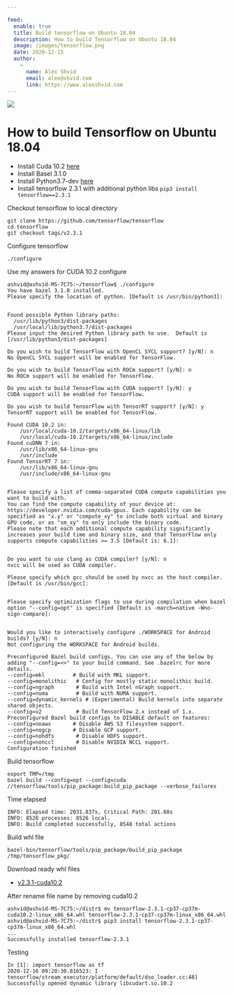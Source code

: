 ```yaml
---

feed:
  enable: true
  title: Build tensorflow on Ubuntu 18.04
  description: How to build Tensorflow on Ubuntu 18.04
  image: /images/tensorflow.png
  date: 2020-12-15
  author:
    -
      name: Alex Shvid
      email: alex@shvid.com
      link: https://www.alexshvid.com
---
```


![](/images/tensorflow.png)

# How to build Tensorflow on Ubuntu 18.04

* Install Cuda 10.2 [here](/posts/2020-12-14-install-cuda-10.2.html)
* Install Basel 3.1.0
* Install Python3.7-dev [here](/posts/2020-12-13-install-python37.html)
* Install tensorflow 2.3.1 with additional python libs `pip3 install tensorflow==2.3.1`

Checkout tensorflow to local directory

```
git clone https://github.com/tensorflow/tensorflow
cd tensorflow
git checkout tags/v2.3.1
```

Configure tensorflow
```
./configure
```

Use my answers for CUDA 10.2 configure
```
ashvid@ashvid-MS-7C75:~/tensorflow$ ./configure
You have bazel 3.1.0 installed.
Please specify the location of python. [Default is /usr/bin/python3]:


Found possible Python library paths:
  /usr/lib/python3/dist-packages
  /usr/local/lib/python3.7/dist-packages
Please input the desired Python library path to use.  Default is [/usr/lib/python3/dist-packages]

Do you wish to build TensorFlow with OpenCL SYCL support? [y/N]: n
No OpenCL SYCL support will be enabled for TensorFlow.

Do you wish to build TensorFlow with ROCm support? [y/N]: n
No ROCm support will be enabled for TensorFlow.

Do you wish to build TensorFlow with CUDA support? [y/N]: y
CUDA support will be enabled for TensorFlow.

Do you wish to build TensorFlow with TensorRT support? [y/N]: y
TensorRT support will be enabled for TensorFlow.

Found CUDA 10.2 in:
    /usr/local/cuda-10.2/targets/x86_64-linux/lib
    /usr/local/cuda-10.2/targets/x86_64-linux/include
Found cuDNN 7 in:
    /usr/lib/x86_64-linux-gnu
    /usr/include
Found TensorRT 7 in:
    /usr/lib/x86_64-linux-gnu
    /usr/include/x86_64-linux-gnu


Please specify a list of comma-separated CUDA compute capabilities you want to build with.
You can find the compute capability of your device at: https://developer.nvidia.com/cuda-gpus. Each capability can be specified as "x.y" or "compute_xy" to include both virtual and binary GPU code, or as "sm_xy" to only include the binary code.
Please note that each additional compute capability significantly increases your build time and binary size, and that TensorFlow only supports compute capabilities >= 3.5 [Default is: 6.1]:


Do you want to use clang as CUDA compiler? [y/N]: n
nvcc will be used as CUDA compiler.

Please specify which gcc should be used by nvcc as the host compiler. [Default is /usr/bin/gcc]:


Please specify optimization flags to use during compilation when bazel option "--config=opt" is specified [Default is -march=native -Wno-sign-compare]:


Would you like to interactively configure ./WORKSPACE for Android builds? [y/N]: n
Not configuring the WORKSPACE for Android builds.

Preconfigured Bazel build configs. You can use any of the below by adding "--config=<>" to your build command. See .bazelrc for more details.
--config=mkl         # Build with MKL support.
--config=monolithic   # Config for mostly static monolithic build.
--config=ngraph       # Build with Intel nGraph support.
--config=numa         # Build with NUMA support.
--config=dynamic_kernels # (Experimental) Build kernels into separate shared objects.
--config=v2           # Build TensorFlow 2.x instead of 1.x.
Preconfigured Bazel build configs to DISABLE default on features:
--config=noaws       # Disable AWS S3 filesystem support.
--config=nogcp       # Disable GCP support.
--config=nohdfs       # Disable HDFS support.
--config=nonccl       # Disable NVIDIA NCCL support.
Configuration finished
```

Build tensorflow
```
export TMP=/tmp
bazel build --config=opt --config=cuda //tensorflow/tools/pip_package:build_pip_package --verbose_failures
```

Time elapsed
```
INFO: Elapsed time: 2031.837s, Critical Path: 201.68s
INFO: 8526 processes: 8526 local.
INFO: Build completed successfully, 8548 total actions
```

Build whl file
```
bazel-bin/tensorflow/tools/pip_package/build_pip_package /tmp/tensorflow_pkg/
```

Download ready whl files
* [v2.3.1-cuda10.2](https://github.com/alexshvid/tensorflow/releases/tag/v2.3.1-cuda10.2)

After rename file name by removing cuda10.2

```
ashvid@ashvid-MS-7C75:~/distr$ mv tensorflow-2.3.1-cp37-cp37m-cuda10.2-linux_x86_64.whl tensorflow-2.3.1-cp37-cp37m-linux_x86_64.whl
ashvid@ashvid-MS-7C75:~/distr$ pip3 install tensorflow-2.3.1-cp37-cp37m-linux_x86_64.whl
...
Successfully installed tensorflow-2.3.1
```

Testing
```
In [1]: import tensorflow as tf
2020-12-16 09:20:30.816523: I tensorflow/stream_executor/platform/default/dso_loader.cc:48] Successfully opened dynamic library libcudart.so.10.2
```
